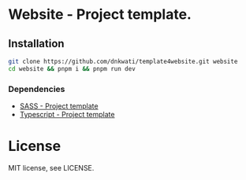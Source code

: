 # Website - Project template.

## Installation

```bash
git clone https://github.com/dnkwati/template4website.git website
cd website && pnpm i && pnpm run dev
```

### Dependencies

-   [SASS - Project template](https://github.com/dnkwati/template4sass.git)
-   [Typescript - Project template](https://github.com/dnkwati/template4ts.git)

# License

MIT license, see LICENSE.
